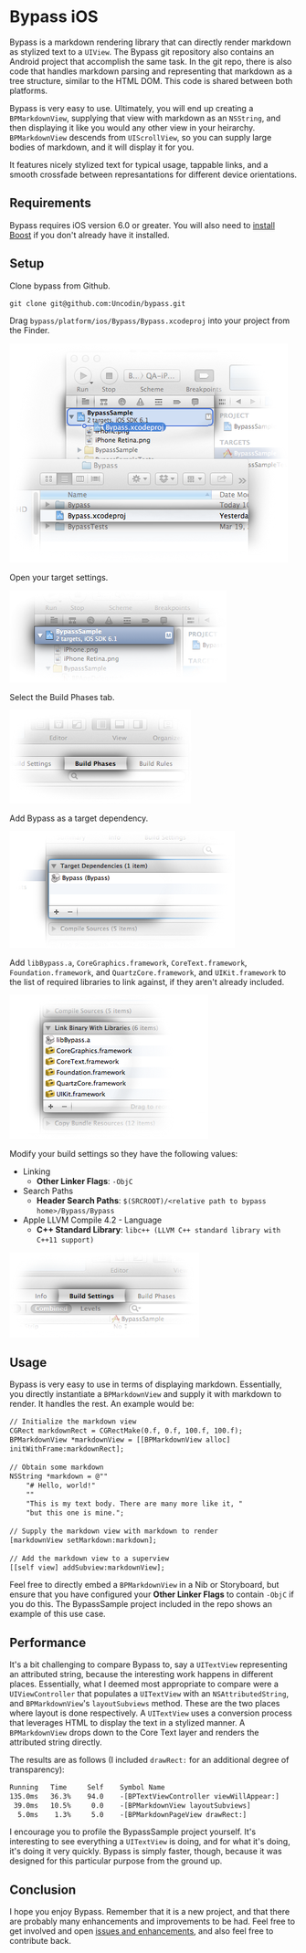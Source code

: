 # Bypass iOS

Bypass is a markdown rendering library that can directly render markdown as
stylized text to a `UIView`. The Bypass git repository also contains an Android
project that accomplish the same task. In the git repo, there is also code that
handles markdown parsing and representing that markdown as a tree structure,
similar to the HTML DOM. This code is shared between both platforms.

Bypass is very easy to use. Ultimately, you will end up creating a
`BPMarkdownView`, supplying that view with markdown as an `NSString`, and then
displaying it like you would any other view in your heirarchy. `BPMarkdownView`
descends from `UIScrollView`, so you can supply large bodies of markdown, and it
will display it for you.

It features nicely stylized text for typical usage, tappable links, and a smooth
crossfade between represantations for different device orientations.

## Requirements

Bypass requires iOS version 6.0 or greater. You will also need to
[install Boost](http://www.boost.org/doc/libs/1_53_0/more/getting_started/index.html)
if you don't already have it installed.

## Setup

Clone bypass from Github.

    git clone git@github.com:Uncodin/bypass.git

Drag `bypass/platform/ios/Bypass/Bypass.xcodeproj` into your project from the Finder.

![Drag Bypass.xcodeproj into your project](images/dragXcodeproj.png)

Open your target settings.

![Open your target settings](images/target.png)

Select the Build Phases tab.

![Select the Build Phases tab](images/buildPhases.png)

Add Bypass as a target dependency.

![Add Bypass as a target dependency](images/targetDependency.png)

Add `libBypass.a`, `CoreGraphics.framework`, `CoreText.framework`,
`Foundation.framework`, and `QuartzCore.framework`, and `UIKit.framework` to the
list of required libraries to link against, if they aren't already included.

![Adding libraries the list of libraries to link against](images/linkLibraries.png)

Modify your build settings so they have the following values:

* Linking
  * **Other Linker Flags**: `-ObjC`
* Search Paths
  * **Header Search Paths**: `$(SRCROOT)/<relative path to bypass home>/Bypass/Bypass`
* Apple LLVM Compile 4.2 - Language
  * **C++ Standard Library**: `libc++ (LLVM C++ standard library with C++11 support)`

![Modify your build settings](images/buildSettings.png)

## Usage

Bypass is very easy to use in terms of displaying markdown. Essentially, you
directly instantiate a `BPMarkdownView` and supply it with markdown to render.
It handles the rest. An example would be:

    // Initialize the markdown view
    CGRect markdownRect = CGRectMake(0.f, 0.f, 100.f, 100.f);
    BPMarkdownView *markdownView = [[BPMarkdownView alloc] initWithFrame:markdownRect];

    // Obtain some markdown
    NSString *markdown = @""
    	"# Hello, world!"
    	""
        "This is my text body. There are many more like it, "
        "but this one is mine.";

    // Supply the markdown view with markdown to render
    [markdownView setMarkdown:markdown];

    // Add the markdown view to a superview
    [[self view] addSubview:markdownView];

Feel free to directly embed a `BPMarkdownView` in a Nib or Storyboard, but
ensure that you have configured your **Other Linker Flags** to contain `-ObjC`
if you do this. The BypassSample project included in the repo shows an example
of this use case.

## Performance

It's a bit challenging to compare Bypass to, say a `UITextView` representing an
attributed string, because the
interesting work happens in different places. Essentially, what I deemed most
appropriate to compare were a `UIViewController` that populates a `UITextView`
with an `NSAttributedString`, and `BPMarkdownView`'s `layoutSubviews` method.
These are the two places where layout is done respectively. A `UITextView` uses
a conversion process that leverages HTML to display the text in a stylized
manner. A `BPMarkdownView` drops down to the Core Text layer and renders the
attributed string directly.

The results are as follows (I included `drawRect:` for an additional degree
of transparency):

    Running   Time     Self    Symbol Name
    135.0ms   36.3%    94.0    -[BPTextViewController viewWillAppear:]
     39.0ms   10.5%     0.0    -[BPMarkdownView layoutSubviews]
      5.0ms    1.3%     5.0    -[BPMarkdownPageView drawRect:]

I encourage you to profile the BypassSample project yourself. It's interesting
to see everything a `UITextView` is doing, and for what it's doing, it's doing
it very quickly. Bypass is simply faster, though, because it was designed for
this particular purpose from the ground up.

## Conclusion

I hope you enjoy Bypass. Remember that it is a new project, and that there are
probably many enhancements and improvements to be had. Feel free to get involved
and open [issues and enhancements](https://github.com/Uncodin/bypass/issues),
and also feel free to contribute back.
